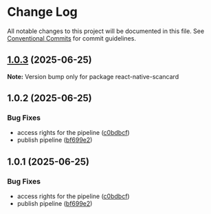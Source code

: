 # Change Log

All notable changes to this project will be documented in this file.
See [Conventional Commits](https://conventionalcommits.org) for commit guidelines.

## [1.0.3](https://github.com/Shivam25092001/react-native-hyperswitch-libraries/compare/react-native-scancard@1.0.2...react-native-scancard@1.0.3) (2025-06-25)

**Note:** Version bump only for package react-native-scancard

## 1.0.2 (2025-06-25)

### Bug Fixes

- access rights for the pipeline ([c0bdbcf](https://github.com/Shivam25092001/react-native-hyperswitch-libraries/commit/c0bdbcf85d95447ba17761e402547f731ed26dd1))
- publish pipeline ([bf699e2](https://github.com/Shivam25092001/react-native-hyperswitch-libraries/commit/bf699e290e5fa1716d11079f966b62b5cb4cb1f3))

## 1.0.1 (2025-06-25)

### Bug Fixes

- access rights for the pipeline ([c0bdbcf](https://github.com/Shivam25092001/react-native-hyperswitch-libraries/commit/c0bdbcf85d95447ba17761e402547f731ed26dd1))
- publish pipeline ([bf699e2](https://github.com/Shivam25092001/react-native-hyperswitch-libraries/commit/bf699e290e5fa1716d11079f966b62b5cb4cb1f3))
